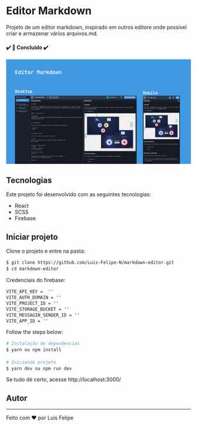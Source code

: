 # Editor Markdown

Projeto de um editor markdown, inspirado em outros editore onde possível criar e armazenar vários arquivos.md.


#### ✔️ 🚀 Concluido  ✔️

![Editor Markdown](src/assets/cover.png)


## Tecnologias

Este projeto foi desenvolvido com as seguintes tecnologias:

- React
- SCSS
- Firebase

## Iniciar projeto

Clone o projeto e entre na pasta:

```bash
$ git clone https://github.com/Luis-Felipe-N/markdown-editor.git
$ cd markdown-editor
```

Credenciais do firebase:
```
VITE_API_KEY =  ''
VITE_AUTH_DOMAIN = ''
VITE_PROJECT_ID = ''
VITE_STORAGE_BUCKET = ''
VITE_MESSAGIN_SENDER_ID = ''
VITE_APP_ID = ''
```

Follow the steps below:
```bash
# Instalação de dependencias
$ yarn ou npm install

# Iniciando projeto
$ yarn dev ou npm run dev
```
Se tudo dé certo, acesse http://localhost:3000/

## Autor
---

Feito com ❤️ por Luis Felipe

